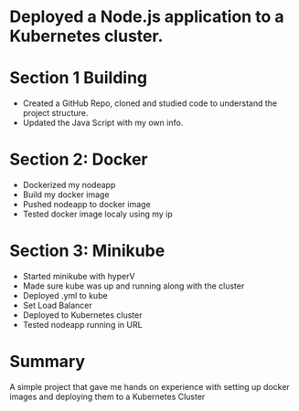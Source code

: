 # Deployed a Node.js application to a Kubernetes cluster.

# Section 1 Building 

- Created a GitHub Repo, cloned and studied code to understand the project structure.
- Updated the Java Script with my own info.

# Section 2: Docker

- Dockerized my nodeapp
- Build my docker image
- Pushed nodeapp to docker image
- Tested docker image localy using my ip


# Section 3: Minikube

- Started minikube with hyperV
- Made sure kube was up and running along with the cluster
- Deployed .yml to kube
- Set Load Balancer
- Deployed to Kubernetes cluster
- Tested nodeapp running in URL


# Summary
A simple project that gave me hands on experience with setting up docker images and deploying them to a Kubernetes Cluster
